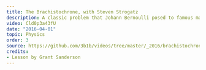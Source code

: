 ```yaml
---
title: The Brachistochrone, with Steven Strogatz
description: A classic problem that Johann Bernoulli posed to famous mathematicians of his time, such as Newton, and how Bernoulli found an incredibly clever solution using properties of light.
video: Cld0p3a43fU
date: "2016-04-01"
topic: Physics
order: 3
source: https://github.com/3b1b/videos/tree/master/_2016/brachistochrone
credits:
- Lesson by Grant Sanderson
---
```

